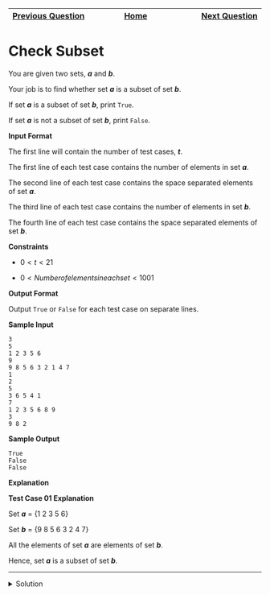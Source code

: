 | <img width=1000>[Previous Question](https://github.com/Kevin-Lago/python-hackerrank-solutions/tree/main/src/python/sets/the_captains_room)</img> | <img width=1000>[Home](https://github.com/Kevin-Lago/python-hackerrank-solutions)</img> | <img width=1000>[Next Question](https://github.com/Kevin-Lago/python-hackerrank-solutions/tree/main/src/python/sets/check_strict_superset)</img> |
|:---|:---:|---:|

# Check Subset

You are given two sets, ___a___ and ___b___.

Your job is to find whether set ___a___ is a subset of set ___b___.

If set ___a___ is a subset of set ___b___, print ```True```.

If set ___a___ is not a subset of set ___b___, print ```False```.

__Input Format__

The first line will contain the number of test cases, ___t___.

The first line of each test case contains the number of elements in set ___a___.

The second line of each test case contains the space separated elements of set ___a___.

The third line of each test case contains the number of elements in set ___b___.

The fourth line of each test case contains the space separated elements of set ___b___.

__Constraints__

- $0 < t < 21$

- $0 < Number of elements in each set < 1001$

__Output Format__

Output ```True``` or ```False``` for each test case on separate lines.

__Sample Input__

```
3
5
1 2 3 5 6
9
9 8 5 6 3 2 1 4 7
1
2
5
3 6 5 4 1
7
1 2 3 5 6 8 9
3
9 8 2
```

__Sample Output__

```
True 
False
False
```

__Explanation__

__Test Case 01 Explanation__

Set ___a___ = {1 2 3 5 6}

Set ___b___ = {9 8 5 6 3 2 4 7}

All the elements of set ___a___ are elements of set ___b___.

Hence, set ___a___ is a subset of set ___b___.

---

<details><summary>Solution</summary>
    
```python
if __name__ == '__main__':
    t = int(input())

    for i in range(t):
        n = int(input())
        a = set(map(int, input().split()))

        m = int(input())
        b = set(map(int, input().split()))

        print(a.issubset(b))
```
</details>
